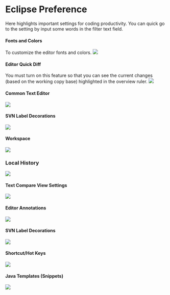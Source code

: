 # Eclipse Preference #
Here highlights important settings for coding productivity. You can quick go to the setting by input some words in the filter text field.

#### Fonts and Colors
To customize the editor fonts and colors.
![](images/eclipse_pref_general_color_fonts.png)

#### Editor Quick Diff
You must turn on this feature so that you can see the current changes (based on the working copy base) highlighted in the overview ruler.
![](images/eclipse_general_editor_setting.quickDiff.png)

#### Common Text Editor
![](images/eclipse_general_editor_setting.png)

#### SVN Label Decorations
![](images/plugin_SVN.labelDecorations.png)

#### Workspace
![](images/eclipse_workspace_setting.png)

### Local History
![](images/eclipse_workspace_setting.localHistory.png)

#### Text Compare View Settings
![](images/eclipse_general_compare_setting.png)

#### Editor Annotations
![](images/eclipse_general_editor_setting.annotations.png)

#### SVN Label Decorations
![](images/eclipse_install_new_plugin.png)

#### Shortcut/Hot Keys
![](images/Keys.png)

#### Java Templates (Snippets)
![](images/java_templates_setting.png)
